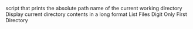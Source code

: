 script that prints the absolute path name of the current working directory
Display current directory contents in a long format
List Files Digit Only
First Directory

